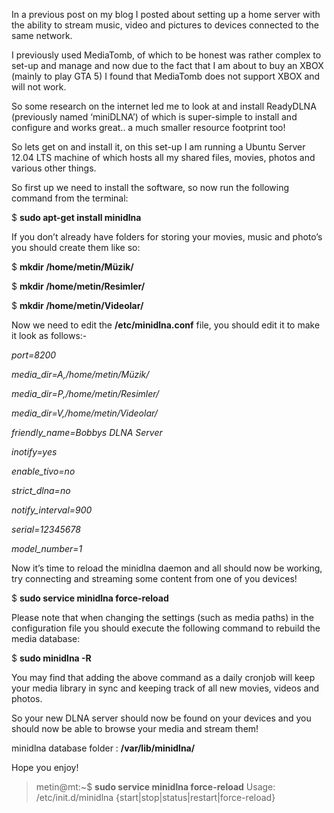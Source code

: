 In a previous post on my blog I posted about setting up a home server with the ability to stream music, video and pictures to devices connected to the same network.

I previously used MediaTomb, of which to be honest was rather complex to set-up and manage and now due to the fact that I am about to buy an XBOX (mainly to play GTA 5) I found that MediaTomb does not support XBOX and will not work.

So some research on the internet led me to look at and install ReadyDLNA (previously named ‘miniDLNA’) of which is super-simple to install and configure and works great.. a much smaller resource footprint too!

So lets get on and install it, on this set-up I am running a Ubuntu Server 12.04 LTS machine of which hosts all my shared files, movies, photos and various other things.

So first up we need to install the software, so now run the following command from the terminal:

$ **sudo apt-get install minidlna**

If you don’t already have folders for storing your movies, music and photo’s you should create them like so:

$ **mkdir /home/metin/Müzik/**

$ **mkdir /home/metin/Resimler/**

$ **mkdir /home/metin/Videolar/**

Now we need to edit the **/etc/minidlna.conf** file, you should edit it to make it look as follows:-

*port=8200*

*media_dir=A,/home/metin/Müzik/*

*media_dir=P,/home/metin/Resimler/*

*media_dir=V,/home/metin/Videolar/*

*friendly_name=Bobbys DLNA Server*

*inotify=yes*

*enable_tivo=no*

*strict_dlna=no*

*notify_interval=900*

*serial=12345678*

*model_number=1*

Now it’s time to reload the minidlna daemon and all should now be working, try connecting and streaming some content from one of you devices!

$ **sudo service minidlna force-reload**

Please note that when changing the settings (such as media paths) in the configuration file you should execute the following command to rebuild the media database:

$ **sudo minidlna -R**

You may find that adding the above command as a daily cronjob will keep your media library in sync and keeping track of all new movies, videos and photos.

So your new DLNA server should now be found on your devices and you should now be able to browse your media and stream them!

minidlna database folder : **/var/lib/minidlna/**

Hope you enjoy!


>metin@mt:~$ **sudo service minidlna force-reload**
>Usage: /etc/init.d/minidlna {start|stop|status|restart|force-reload}

